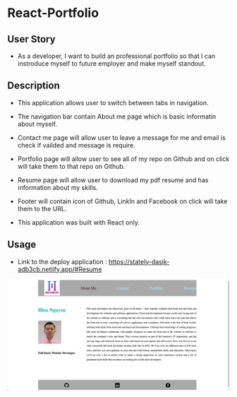 # React-Portfolio


## User Story

- As a developer, I want to build an professional portfolio so that I can instroduce myself to future employer and make myself standout.

## Description

- This application allows user to switch between tabs in navigation.

- The navigation bar contain About me page which is basic informatin about myself. 

- Contact me page will allow user to leave a message for me and email is check if vailded and message is require. 

- Portfolio page will allow user to see all of my repo on Github and on click will take them to that repo on Github. 

- Resume page will allow user to download my pdf resume and has information about my skills.

- Footer will contain icon of Github, LinkIn and Facebook on click will take them to the URL.

- This application was built with React only. 

## Usage

- Link to the deploy application : https://stately-dasik-adb3cb.netlify.app/#Resume

![Screenshot](src/picture/screenshot.png)

